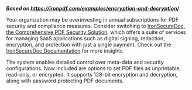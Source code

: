 ***Based on <https://ironpdf.com/examples/encryption-and-decryption/>***

Your organization may be overinvesting in annual subscriptions for PDF security and compliance measures. Consider switching to [IronSecureDoc, the Comprehensive PDF Security Solution](https://ironsoftware.com/enterprise/securedoc/), which offers a suite of services for managing SaaS applications such as digital signing, redaction, encryption, and protection with just a single payment. Check out the [IronSecureDoc Documentation](https://ironsoftware.com/enterprise/securedoc/docs/) for more insights.

The system enables detailed control over meta-data and security configurations. Now included are options to set PDF files as unprintable, read-only, or encrypted. It supports 128-bit encryption and decryption, along with password protecting PDF documents.